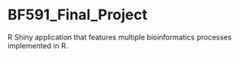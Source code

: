 # BF591_Final_Project
R Shiny application that features multiple bioinformatics processes implemented in R.
